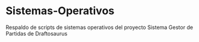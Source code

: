 # Sistemas-Operativos
Respaldo de scripts de sistemas operativos del proyecto Sistema Gestor de Partidas de Draftosaurus

